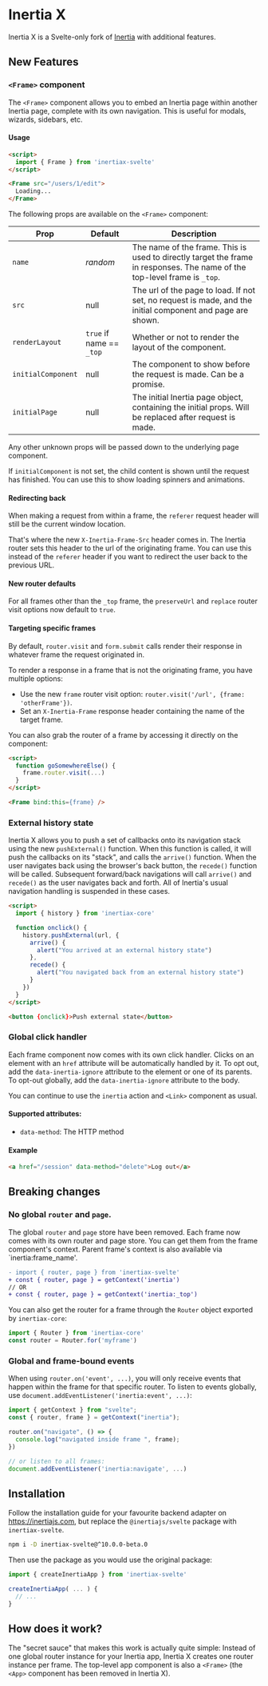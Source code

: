 # Inertia X

Inertia X is a Svelte-only fork of [Inertia](https://github.com/inertiajs/inertia) with additional features.

## New Features

### `<Frame>` component

The `<Frame>` component allows you to embed an Inertia page within another Inertia page, complete with its own navigation. This is useful for modals, wizards, sidebars, etc.

#### Usage

```html
<script>
  import { Frame } from 'inertiax-svelte'
</script>

<Frame src="/users/1/edit">
  Loading...
</Frame>
```

The following props are available on the `<Frame>` component:

 Prop | Default | Description
-----|------|-------
 `name` | *random* | The name of the frame. This is used to directly target the frame in responses. The name of the top-level frame is `_top`.
`src` | null | The url of the page to load. If not set, no request is made, and the initial component and page are shown.
`renderLayout` | `true` if name == `_top` | Whether or not to render the layout of the component.
`initialComponent` | null | The component to show before the request is made. Can be a promise.
`initialPage` | null | The initial Inertia page object, containing the initial props. Will be replaced after request is made.

Any other unknown props will be passed down to the underlying page component.

If `initialComponent` is not set, the child content is shown until the request has finished. You can use this to show loading spinners and animations.

#### Redirecting back

When making a request from within a frame, the `referer` request header will still be the current window location. 

That's where the new `X-Inertia-Frame-Src` header comes in. The Inertia router sets this header to the url of the originating frame. You can use this instead of the `referer` header if you want to redirect the user back to the previous URL. 

#### New router defaults

For all frames other than the `_top` frame, the `preserveUrl` and `replace` router visit options now default to `true`.

#### Targeting specific frames

By default, `router.visit` and `form.submit` calls render their response in whatever frame the request originated in.

To render a response in a frame that is not the originating frame, you have multiple options:

- Use the new `frame` router visit option: `router.visit('/url', {frame: 'otherFrame'})`.
- Set an `X-Inertia-Frame` response header containing the name of the target frame.

You can also grab the router of a frame by accessing it directly on the component:

```html
<script>
  function goSomewhereElse() {
    frame.router.visit(...)
  }
</script>

<Frame bind:this={frame} />
```

### External history state

Inertia X allows you to push a set of callbacks onto its navigation stack using the new `pushExternal()` function. When this function is called, it will push the callbacks on its "stack", and calls the `arrive()` function. When the user navigates back using the browser's back button, the `recede()` function will be called. Subsequent forward/back navigations will call `arrive()` and `recede()` as the user navigates back and forth. All of Inertia's usual navigation handling is suspended in these cases.

```html
<script>
  import { history } from 'inertiax-core'

  function onclick() {
    history.pushExternal(url, {
      arrive() {
        alert("You arrived at an external history state")
      },
      recede() {
        alert("You navigated back from an external history state")
      }
    })
  }
</script>

<button {onclick}>Push external state</button>
```

### Global click handler

Each frame component now comes with its own click handler. Clicks on an element with an `href` attribute will be automatically handled by it. To opt out, add the `data-inertia-ignore` attribute to the element or one of its parents. To opt-out globally, add the `data-inertia-ignore` attribute to the body. 

You can continue to use the `inertia` action and `<Link>` component as usual.

#### Supported attributes:

- `data-method`: The HTTP method

#### Example

```html
<a href="/session" data-method="delete">Log out</a>
```

## Breaking changes

### No global `router` and `page`.

The global `router` and `page` store have been removed. Each frame now comes with its own router and page store. You can get them from the frame component's context. Parent frame's context is also available via `inertia:frame_name'.

```diff
- import { router, page } from 'inertiax-svelte'
+ const { router, page } = getContext('inertia')
// OR
+ const { router, page } = getContext('inertia:_top')
```

You can also get the router for a frame through the `Router` object exported by `inertiax-core`:

```js
import { Router } from 'inertiax-core'
const router = Router.for('myframe')
```

### Global and frame-bound events

When using `router.on('event', ...)`, you will only receive events that happen within the frame for that specific router. To listen to events globally, use `document.addEventListener('inertia:event', ...)`:

```js
import { getContext } from "svelte";
const { router, frame } = getContext("inertia");

router.on("navigate", () => {
  console.log("navigated inside frame ", frame);
})

// or listen to all frames:
document.addEventListener('inertia:navigate', ...)

```

## Installation

Follow the installation guide for your favourite backend adapter on https://inertiajs.com, but replace the `@inertiajs/svelte` package with `inertiax-svelte`.

```bash
npm i -D inertiax-svelte@^10.0.0-beta.0
```

Then use the package as you would use the original package:

```js
import { createInertiaApp } from 'inertiax-svelte'

createInertiaApp( ... ) {
  // ...
}
```

## How does it work?

The "secret sauce" that makes this work is actually quite simple: Instead of one global router instance for your Inertia app, Inertia X creates one router instance per frame. The top-level app component is also a `<Frame>` (the `<App>` component has been removed in Inertia X).

